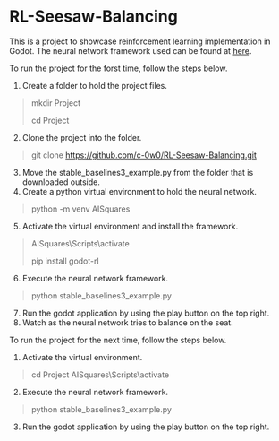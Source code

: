 # RL-Seesaw-Balancing

This is a project to showcase reinforcement learning implementation in Godot. The neural network framework used can be found at [here](https://github.com/edbeeching/godot_rl_agents.git).

To run the project for the forst time, follow the steps below. 

1. Create a folder to hold the project files. 
> mkdir Project
> 
> cd Project
2. Clone the project into the folder. 
> git clone https://github.com/c-0w0/RL-Seesaw-Balancing.git
3. Move the stable_baselines3_example.py from the folder that is downloaded outside.
4. Create a python virtual environment to hold the neural network.
> python -m venv AISquares
5. Activate the virtual environment and install the framework.
> AISquares\Scripts\activate
> 
> pip install godot-rl
6. Execute the neural network framework.
> python stable_baselines3_example.py
7. Run the godot application by using the play button on the top right.
8. Watch as the neural network tries to balance on the seat. 

To run the project for the next time, follow the steps below.

1. Activate the virtual environment.
> cd Project
> AISquares\Scripts\activate
2. Execute the neural network framework.
> python stable_baselines3_example.py
3. Run the godot application by using the play button on the top right.
